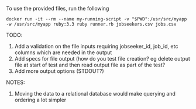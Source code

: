 To use the provided files, run the following
```
docker run -it --rm --name my-running-script -v "$PWD":/usr/src/myapp -w /usr/src/myapp ruby:3.3 ruby runner.rb jobseekers.csv jobs.csv
```

TODO:
1.  Add a validation on the file inputs requiring jobseeker_id, job_id, etc columns which are needed in the output
2.  Add specs for file output (how do you test file creation? eg delete output file at start of test and then read output file as part of the test?
3.  Add more output options (STDOUT?)

NOTES:
1.  Moving the data to a relational database would make querying and ordering a lot simpler
